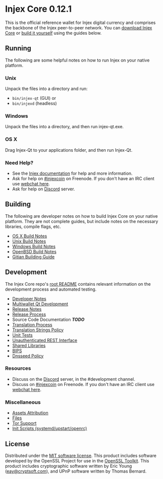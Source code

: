 Injex Core 0.12.1
=====================

This is the official reference wallet for Injex digital currency and comprises the backbone of the Injex peer-to-peer network. You can [download Injex Core](https://www.injex.network) or [build it yourself](#building) using the guides below.

Running
---------------------
The following are some helpful notes on how to run Injex on your native platform.

### Unix

Unpack the files into a directory and run:

- `bin/injex-qt` (GUI) or
- `bin/injexd` (headless)

### Windows

Unpack the files into a directory, and then run injex-qt.exe.

### OS X

Drag Injex-Qt to your applications folder, and then run Injex-Qt.

### Need Help?

* See the [Injex documentation](https://injexcoin.atlassian.net/wiki/display/DOC)
for help and more information.
* Ask for help on [#injexcoin](http://webchat.freenode.net?channels=injex) on Freenode. If you don't have an IRC client use [webchat here](http://webchat.freenode.net?channels=injex).
* Ask for help on [Discord](http://discord.injex.network) server.

Building
---------------------
The following are developer notes on how to build Injex Core on your native platform. They are not complete guides, but include notes on the necessary libraries, compile flags, etc.

- [OS X Build Notes](build-osx.md)
- [Unix Build Notes](build-unix.md)
- [Windows Build Notes](build-windows.md)
- [OpenBSD Build Notes](build-openbsd.md)
- [Gitian Building Guide](gitian-building.md)

Development
---------------------
The Injex Core repo's [root README](/README.md) contains relevant information on the development process and automated testing.

- [Developer Notes](developer-notes.md)
- [Multiwallet Qt Development](multiwallet-qt.md)
- [Release Notes](release-notes.md)
- [Release Process](release-process.md)
- Source Code Documentation ***TODO***
- [Translation Process](translation_process.md)
- [Translation Strings Policy](translation_strings_policy.md)
- [Unit Tests](unit-tests.md)
- [Unauthenticated REST Interface](REST-interface.md)
- [Shared Libraries](shared-libraries.md)
- [BIPS](bips.md)
- [Dnsseed Policy](dnsseed-policy.md)

### Resources
* Discuss on the [Discord](http://discord.injex.network) server, in the #development channel.
* Discuss on [#injexcoin](http://webchat.freenode.net/?channels=injex) on Freenode. If you don't have an IRC client use [webchat here](http://webchat.freenode.net/?channels=injex).

### Miscellaneous
- [Assets Attribution](assets-attribution.md)
- [Files](files.md)
- [Tor Support](tor.md)
- [Init Scripts (systemd/upstart/openrc)](init.md)

License
---------------------
Distributed under the [MIT software license](http://www.opensource.org/licenses/mit-license.php).
This product includes software developed by the OpenSSL Project for use in the [OpenSSL Toolkit](https://www.openssl.org/). This product includes
cryptographic software written by Eric Young ([eay@cryptsoft.com](mailto:eay@cryptsoft.com)), and UPnP software written by Thomas Bernard.
